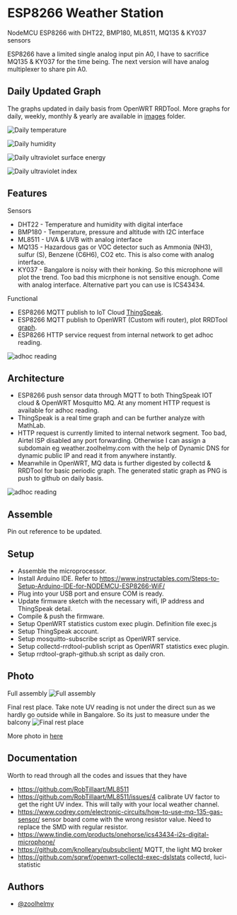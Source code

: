 
# ESP8266 Weather Station

NodeMCU ESP8266 with DHT22, BMP180, ML8511, MQ135 & KY037 sensors

ESP8266 have a limited single analog input pin A0, I have to sacrifice MQ135 & KY037 for the time being. The next version will have analog multiplexer to share pin A0.

## Daily Updated Graph

The graphs updated in daily basis from OpenWRT RRDTool. More graphs for daily, weekly, monthly & yearly are available in [images](https://github.com/zoolhelmy/ESP8266-Weather-Station/tree/main/images/graph) folder.

![Daily temperature](https://github.com/zoolhelmy/ESP8266-Weather-Station/blob/main/images/graph/temperature-day.png?raw=true)

![Daily humidity](https://github.com/zoolhelmy/ESP8266-Weather-Station/blob/main/images/graph/humidity-day.png?raw=true)

![Daily ultraviolet surface energy](https://github.com/zoolhelmy/ESP8266-Weather-Station/blob/main/images/graph/uv-day.png?raw=true)

![Daily ultraviolet index](https://github.com/zoolhelmy/ESP8266-Weather-Station/blob/main/images/graph/duv-day.png?raw=true)

## Features

Sensors
- DHT22 - Temperature and humidity with digital interface
- BMP180 - Temperature, pressure and altitude with I2C interface
- ML8511 - UVA & UVB with analog interface
- MQ135 - Hazardous gas or VOC detector such as Ammonia (NH3), sulfur (S), Benzene (C6H6), CO2 etc. This is also come with analog interface.
- KY037 - Bangalore is noisy with their honking. So this microphone will plot the trend. Too bad this micrphone is not sensitive enough. Come with analog interface. Alternative part you can use is ICS43434.

Functional
- ESP8266 MQTT publish to IoT Cloud [ThingSpeak](https://thingspeak.com/channels/1927021).
- ESP8266 MQTT publish to OpenWRT (Custom wifi router), plot RRDTool [graph](https://github.com/zoolhelmy/ESP8266-Weather-Station/tree/main/images/graph).
- ESP8266 HTTP service request from internal network to get adhoc reading.

![adhoc reading](https://github.com/zoolhelmy/ESP8266-Weather-Station/blob/main/images/photo/Mobile_HTTP.jpg?raw=true)

## Architecture

- ESP8266 push sensor data through MQTT to both ThingSpeak IOT cloud & OpenWRT Mosquitto MQ. At any moment HTTP request is available for adhoc reading. 
- ThingSpeak is a real time graph and can be further analyze with MathLab.
- HTTP request is currently limited to internal network segment. Too bad, Airtel ISP disabled any port forwarding. Otherwise I can assign a subdomain eg weather.zoolhelmy.com with the help of Dynamic DNS for dynamic public IP and read it from anywhere instantly. 
- Meanwhile in OpenWRT, MQ data is further digested by collectd & RRDTool for basic periodic graph. The generated static graph as PNG is push to github on daily basis.


![adhoc reading](https://github.com/zoolhelmy/ESP8266-Weather-Station/blob/main/images/photo/Architecture.png?raw=true)

## Assemble

Pin out reference to be updated.

## Setup

- Assemble the microprocessor.
- Install Arduino IDE. Refer to https://www.instructables.com/Steps-to-Setup-Arduino-IDE-for-NODEMCU-ESP8266-WiF/
- Plug into your USB port and ensure COM is ready.
- Update firmware sketch with the necessary wifi, IP address and ThingSpeak detail.
- Compile & push the firmware.
- Setup OpenWRT statistics custom exec plugin. Definition file exec.js
- Setup ThingSpeak account.
- Setup mosquitto-subscribe script as OpenWRT service.
- Setup collectd-rrdtool-publish script as OpenWRT statistics exec plugin.
- Setup rrdtool-graph-github.sh script as daily cron.

## Photo

Full assembly 
![Full assembly](https://github.com/zoolhelmy/ESP8266-Weather-Station/blob/main/images/photo/ESP8266_full_assembly.jpg?raw=true)

Final rest place. Take note UV reading is not under the direct sun as we hardly go outside while in Bangalore. So its just to measure under the balcony
![Final rest place](https://github.com/zoolhelmy/ESP8266-Weather-Station/blob/main/images/photo/ESP8266_final_rest_place.jpg?raw=true)

More photo in [here](https://github.com/zoolhelmy/ESP8266-Weather-Station/tree/main/images/graph)

## Documentation

Worth to read through all the codes and issues that they have
- https://github.com/RobTillaart/ML8511
- https://github.com/RobTillaart/ML8511/issues/4 calibrate UV factor to get the right UV index. This will tally with your local weather channel.
- https://www.codrey.com/electronic-circuits/how-to-use-mq-135-gas-sensor/ sensor board come with the wrong resistor value. Need to replace the SMD with regular resistor.
- https://www.tindie.com/products/onehorse/ics43434-i2s-digital-microphone/
- https://github.com/knolleary/pubsubclient/ MQTT, the light MQ broker
- https://github.com/sqrwf/openwrt-collectd-exec-dslstats collectd, luci-statistic

## Authors

- [@zoolhelmy](https://www.linkedin.com/in/zoolhelmy/)
